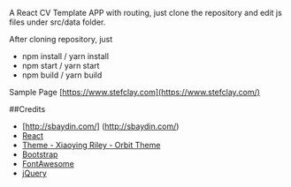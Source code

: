 A React CV Template APP with routing, just clone the repository and edit js files under src/data folder.

After cloning repository, just

- npm install / yarn install
- npm start / yarn start
- npm build / yarn build

Sample Page
[https://www.stefclay.com](https://www.stefclay.com/)

##Credits
- [http://sbaydin.com/] (http://sbaydin.com/)
- [React](https://facebook.github.io/react/)
- [Theme -  Xiaoying Riley - Orbit Theme](https://github.com/xriley/)
- [Bootstrap](http://getbootstrap.com/)
- [FontAwesome](http://fortawesome.github.io/Font-Awesome/)
- [jQuery](http://jquery.com/)
